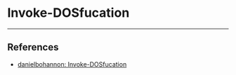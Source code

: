 # Invoke-DOSfucation

---
## References

- [danielbohannon: Invoke-DOSfucation](https://github.com/danielbohannon/Invoke-DOSfuscation)